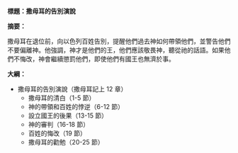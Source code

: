 **標題：撒母耳的告別演說**

**摘要：**

撒母耳在退位前，向以色列百姓告別，提醒他們過去神如何帶領他們，並警告他們不要偏離神。他強調，神才是他們的王，他們應該敬畏神，聽從祂的話語。如果他們不悔改，神會繼續懲罰他們，即使他們有國王也無濟於事。

**大綱：**

* 撒母耳的告別演說（撒母耳記上 12 章）
    * 撒母耳的清白（1-5 節）
    * 神的帶領和百姓的悖逆（6-12 節）
    * 設立國王的後果（13-15 節）
    * 神的審判（16-18 節）
    * 百姓的悔改（19 節）
    * 撒母耳的勸勉（20-25 節）